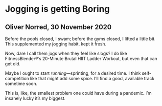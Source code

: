 # Jogging is getting Boring
## Oliver Norred, 30 November 2020

Before the pools closed, I swam; before the gyms closed, I lifted a little bit. This supplemented my jogging habit, kept it fresh.

Now, dare I call them jogs when they feel like slogs? I do like FitnessBlender®’s 20-Minute Brutal HIIT Ladder Workout, but even that can get old.

Maybe I ought to start *running*—sprinting, for a desired time. I think self-competition like that might add some spice. I’ll find a good, available track sometime soon.

This is, like, the smallest problem one could have during a pandemic. I’m insanely lucky it’s my biggest.